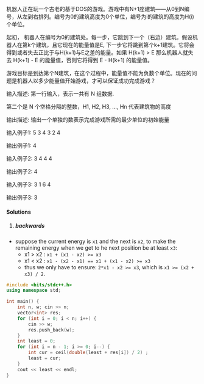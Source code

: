 机器人正在玩一个古老的基于DOS的游戏。游戏中有N+1座建筑——从0到N编号，从左到右排列。编号为0的建筑高度为0个单位，编号为i的建筑的高度为H(i)个单位。 

起初， 机器人在编号为0的建筑处。每一步，它跳到下一个（右边）建筑。假设机器人在第k个建筑，且它现在的能量值是E, 下一步它将跳到第个k+1建筑。它将会得到或者失去正比于与H(k+1)与E之差的能量。如果 H(k+1) > E 那么机器人就失去 H(k+1) - E 的能量值，否则它将得到 E - H(k+1) 的能量值。

游戏目标是到达第个N建筑，在这个过程中，能量值不能为负数个单位。现在的问题是机器人以多少能量值开始游戏，才可以保证成功完成游戏？

输入描述:
第一行输入，表示一共有 N 组数据.

第二个是 N 个空格分隔的整数，H1, H2, H3, ..., Hn 代表建筑物的高度

输出描述:
输出一个单独的数表示完成游戏所需的最少单位的初始能量

输入例子1:
5
3 4 3 2 4

输出例子1:
4

输入例子2:
3
4 4 4

输出例子2:
4

输入例子3:
3
1 6 4

输出例子3:
3

#### Solutions

1. ##### backwards

- suppose the current energy is `x1` and the next is `x2`, to make the remaining energy when we get to he next position be at least `x3`:
    - x1 > x2 :    `x1 + (x1 - x2) >= x3` 
    - x1 < x2 :    `x1 - (x2 - x1) == x1 + (x1 - x2) >= x3`
    - thus we only have to ensure: `2*x1 - x2 >= x3`, which is `x1 >= (x2 + x3) / 2`.

```c++
#include <bits/stdc++.h>
using namespace std;

int main() {
    int n, w; cin >> n;
    vector<int> res;
    for (int i = 0; i < n; i++) {
        cin >> w;
        res.push_back(w);
    }
    int least = 0;
    for (int i = n - 1; i >= 0; i--) {
        int cur = ceil(double(least + res[i]) / 2) ;
        least = cur;
    }
    cout << least << endl;
}
```